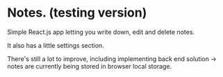# Notes. (testing version)

Simple React.js app letting you write down, edit and delete notes.

It also has a little settings section.

There's still a lot to improve, including implementing back end solution -> notes are currently being stored in browser local storage.
